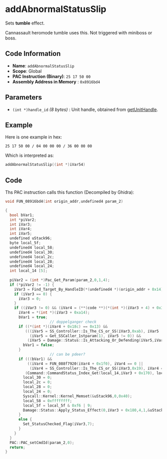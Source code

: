 # addAbnormalStatusSlip

Sets **tumble** effect.

Cannassault heromode tumble uses this. Not triggered with miniboss or boss.

## Code Information

- **Name**: `addAbnormalStatusSlip`
- **Scope**: Global
- **PAC Instruction (Binary)**: `25 17 50 00`
- **Assembly Address in Memory** : `0x8916bd4`

## Parameters

- `(int *)handle_id` *(8 bytes)* : Unit handle, obtained from [getUnitHandle](./getunithandle.md).

## Example

Here is one example in hex:

```25 17 50 00 / 04 00 00 00 / 36 00 00 00```

Which is interpreted as:

```c
addAbnormalStatusSlip((int *)iVar54)
```

## Code

Ths PAC instruction calls this function (Decompiled by Ghidra):

```c
void FUN_08916bd4(int origin_addr,undefined4 param_2)

{
  bool bVar1;
  int *piVar2;
  int iVar3;
  int iVar4;
  int iVar5;
  undefined uStack96;
  byte local_5f;
  undefined4 local_58;
  undefined4 local_30;
  undefined4 local_2c;
  undefined4 local_28;
  undefined4 local_24;
  int local_14 [5];
  
  piVar2 = (int *)Pac_Get_Param(param_2,0,1,4);
  if (*piVar2 != -1) {
    iVar3 = Find_Target_By_HandleID(*(undefined4 *)(origin_addr + 0x14),*piVar2,1);
    if (iVar3 == 0) {
      iVar3 = 0;
    }
    if ((iVar3 != 0) && (iVar4 = (**(code **)(*(int *)(iVar3 + 4) + 0x34))(iVar3), iVar4 == 9)) {
      iVar4 = *(int *)(iVar3 + 0xa14);
      bVar1 = true;
                    // doppelganger check
      if ((*(int *)(iVar4 + 0x18c) == 0x13) &&
         (((iVar5 = SS_Controller::Is_The_CS_or_SS(iVar3,0xab), iVar5 != 0 &&
           (iVar5 = Get_SSCaller_1stparam(1), iVar5 != 0)) &&
          (iVar5 = Damage::Status::Is_Attacking_Or_Defending(iVar5,iVar3), iVar5 != 0)))) {
        bVar1 = false;
      }
                    // can be pdeer?
      if (((bVar1) &&
          ((iVar4 = FUN_088f7920(iVar4 + 0x1f0), iVar4 == 0 ||
           (iVar4 = SS_Controller::Is_The_CS_or_SS(iVar3,0x19), iVar4 == 0)))) &&
         (Command::CommandStatus_Index_Get(local_14,iVar3 + 0x170), local_14[0] != 6)) {
        local_30 = 0;
        local_2c = 0;
        local_28 = 0;
        local_24 = 0;
        Syscall::Kernel::Kernel_Memset(&uStack96,0,0x40);
        local_58 = 0xffffffff;
        local_5f = local_5f & 0xf6 | 9;
        Damage::Status::Apply_Status_Effect(0,iVar3 + 0x180,4,1,&uStack96,0);
      }
      else {
        Set_StatusChecked_Flag(iVar3,7);
      }
    }
  }
  PAC::PAC_setCmdId(param_2,0);
  return;
}
```


